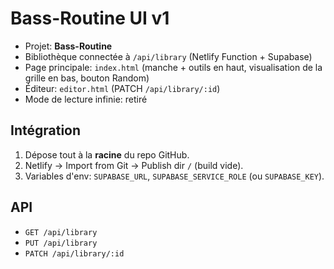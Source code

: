 # Bass-Routine UI v1

- Projet: **Bass-Routine**
- Bibliothèque connectée à `/api/library` (Netlify Function + Supabase)
- Page principale: `index.html` (manche + outils en haut, visualisation de la grille en bas, bouton Random)
- Éditeur: `editor.html` (PATCH `/api/library/:id`)
- Mode de lecture infinie: retiré

## Intégration
1) Dépose tout à la **racine** du repo GitHub.
2) Netlify → Import from Git → Publish dir `/` (build vide).
3) Variables d'env: `SUPABASE_URL`, `SUPABASE_SERVICE_ROLE` (ou `SUPABASE_KEY`).

## API
- `GET /api/library`
- `PUT /api/library`
- `PATCH /api/library/:id`
